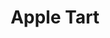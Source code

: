 ---
title: 'Apple Tart'
thumbnail: 'https://acnhcdn.com/2.0/CookingIcon/FtrTartAppleCropped.png'
ingredients:
  -
    id: 'flour'
    name: 'Flour'
    type: 'misc'
    quantity: 1
  -
    id: 'sugar'
    name: 'Sugar'
    type: 'misc'
    quantity: 1
  -
    id: 'apple'
    name: 'Apple'
    type: 'crop'
    quantity: 1
layout: '../../layouts/RecipeDetail.astro'
---